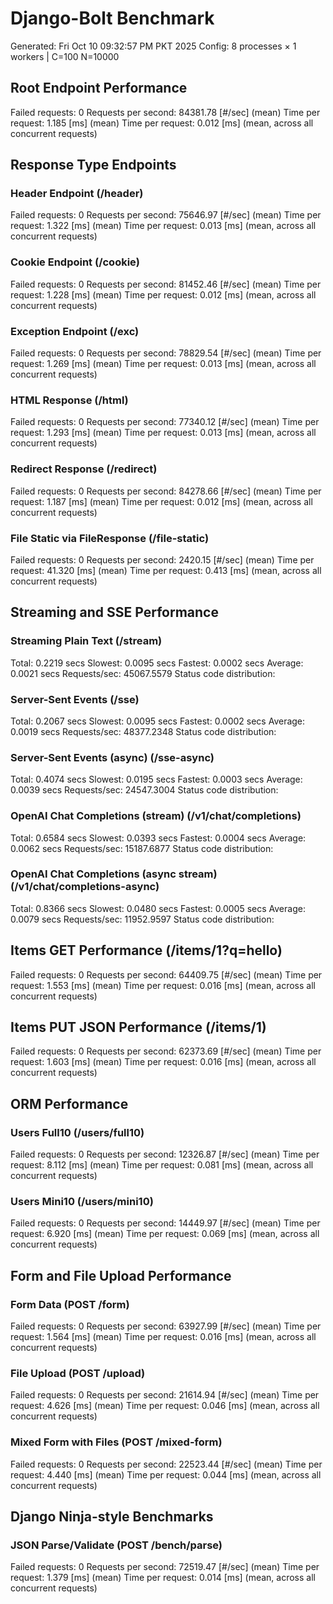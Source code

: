 # Django-Bolt Benchmark
Generated: Fri Oct 10 09:32:57 PM PKT 2025
Config: 8 processes × 1 workers | C=100 N=10000

## Root Endpoint Performance
Failed requests:        0
Requests per second:    84381.78 [#/sec] (mean)
Time per request:       1.185 [ms] (mean)
Time per request:       0.012 [ms] (mean, across all concurrent requests)

## Response Type Endpoints
### Header Endpoint (/header)
Failed requests:        0
Requests per second:    75646.97 [#/sec] (mean)
Time per request:       1.322 [ms] (mean)
Time per request:       0.013 [ms] (mean, across all concurrent requests)
### Cookie Endpoint (/cookie)
Failed requests:        0
Requests per second:    81452.46 [#/sec] (mean)
Time per request:       1.228 [ms] (mean)
Time per request:       0.012 [ms] (mean, across all concurrent requests)
### Exception Endpoint (/exc)
Failed requests:        0
Requests per second:    78829.54 [#/sec] (mean)
Time per request:       1.269 [ms] (mean)
Time per request:       0.013 [ms] (mean, across all concurrent requests)
### HTML Response (/html)
Failed requests:        0
Requests per second:    77340.12 [#/sec] (mean)
Time per request:       1.293 [ms] (mean)
Time per request:       0.013 [ms] (mean, across all concurrent requests)
### Redirect Response (/redirect)
Failed requests:        0
Requests per second:    84278.66 [#/sec] (mean)
Time per request:       1.187 [ms] (mean)
Time per request:       0.012 [ms] (mean, across all concurrent requests)
### File Static via FileResponse (/file-static)
Failed requests:        0
Requests per second:    2420.15 [#/sec] (mean)
Time per request:       41.320 [ms] (mean)
Time per request:       0.413 [ms] (mean, across all concurrent requests)

## Streaming and SSE Performance
### Streaming Plain Text (/stream)
  Total:	0.2219 secs
  Slowest:	0.0095 secs
  Fastest:	0.0002 secs
  Average:	0.0021 secs
  Requests/sec:	45067.5579
Status code distribution:
### Server-Sent Events (/sse)
  Total:	0.2067 secs
  Slowest:	0.0095 secs
  Fastest:	0.0002 secs
  Average:	0.0019 secs
  Requests/sec:	48377.2348
Status code distribution:
### Server-Sent Events (async) (/sse-async)
  Total:	0.4074 secs
  Slowest:	0.0195 secs
  Fastest:	0.0003 secs
  Average:	0.0039 secs
  Requests/sec:	24547.3004
Status code distribution:
### OpenAI Chat Completions (stream) (/v1/chat/completions)
  Total:	0.6584 secs
  Slowest:	0.0393 secs
  Fastest:	0.0004 secs
  Average:	0.0062 secs
  Requests/sec:	15187.6877
Status code distribution:
### OpenAI Chat Completions (async stream) (/v1/chat/completions-async)
  Total:	0.8366 secs
  Slowest:	0.0480 secs
  Fastest:	0.0005 secs
  Average:	0.0079 secs
  Requests/sec:	11952.9597
Status code distribution:

## Items GET Performance (/items/1?q=hello)
Failed requests:        0
Requests per second:    64409.75 [#/sec] (mean)
Time per request:       1.553 [ms] (mean)
Time per request:       0.016 [ms] (mean, across all concurrent requests)

## Items PUT JSON Performance (/items/1)
Failed requests:        0
Requests per second:    62373.69 [#/sec] (mean)
Time per request:       1.603 [ms] (mean)
Time per request:       0.016 [ms] (mean, across all concurrent requests)

## ORM Performance
### Users Full10 (/users/full10)
Failed requests:        0
Requests per second:    12326.87 [#/sec] (mean)
Time per request:       8.112 [ms] (mean)
Time per request:       0.081 [ms] (mean, across all concurrent requests)
### Users Mini10 (/users/mini10)
Failed requests:        0
Requests per second:    14449.97 [#/sec] (mean)
Time per request:       6.920 [ms] (mean)
Time per request:       0.069 [ms] (mean, across all concurrent requests)

## Form and File Upload Performance
### Form Data (POST /form)
Failed requests:        0
Requests per second:    63927.99 [#/sec] (mean)
Time per request:       1.564 [ms] (mean)
Time per request:       0.016 [ms] (mean, across all concurrent requests)
### File Upload (POST /upload)
Failed requests:        0
Requests per second:    21614.94 [#/sec] (mean)
Time per request:       4.626 [ms] (mean)
Time per request:       0.046 [ms] (mean, across all concurrent requests)
### Mixed Form with Files (POST /mixed-form)
Failed requests:        0
Requests per second:    22523.44 [#/sec] (mean)
Time per request:       4.440 [ms] (mean)
Time per request:       0.044 [ms] (mean, across all concurrent requests)

## Django Ninja-style Benchmarks
### JSON Parse/Validate (POST /bench/parse)
Failed requests:        0
Requests per second:    72519.47 [#/sec] (mean)
Time per request:       1.379 [ms] (mean)
Time per request:       0.014 [ms] (mean, across all concurrent requests)
